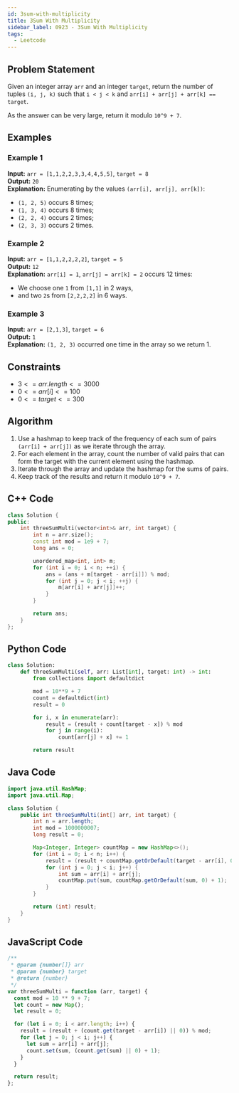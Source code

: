 ```yaml
---
id: 3sum-with-multiplicity
title: 3Sum With Multiplicity
sidebar_label: 0923 - 3Sum With Multiplicity
tags:
  - Leetcode
---
```


## Problem Statement

Given an integer array `arr` and an integer `target`, return the number of tuples `(i, j, k)` such that `i < j < k` and `arr[i] + arr[j] + arr[k] == target`.

As the answer can be very large, return it modulo `10^9 + 7`.

## Examples

### Example 1

**Input:** `arr = [1,1,2,2,3,3,4,4,5,5]`, `target = 8`  
**Output:** `20`  
**Explanation:**
Enumerating by the values `(arr[i], arr[j], arr[k])`:

- `(1, 2, 5)` occurs 8 times;
- `(1, 3, 4)` occurs 8 times;
- `(2, 2, 4)` occurs 2 times;
- `(2, 3, 3)` occurs 2 times.

### Example 2

**Input:** `arr = [1,1,2,2,2,2]`, `target = 5`  
**Output:** `12`  
**Explanation:**
`arr[i] = 1`, `arr[j] = arr[k] = 2` occurs 12 times:

- We choose one `1` from `[1,1]` in 2 ways,
- and two `2`s from `[2,2,2,2]` in 6 ways.

### Example 3

**Input:** `arr = [2,1,3]`, `target = 6`  
**Output:** `1`  
**Explanation:** `(1, 2, 3)` occurred one time in the array so we return 1.

## Constraints

- $3 <= arr.length <= 3000$
- $0 <= arr[i] <= 100$
- $0 <= target <= 300$

## Algorithm

1. Use a hashmap to keep track of the frequency of each sum of pairs `(arr[i] + arr[j])` as we iterate through the array.
2. For each element in the array, count the number of valid pairs that can form the target with the current element using the hashmap.
3. Iterate through the array and update the hashmap for the sums of pairs.
4. Keep track of the results and return it modulo `10^9 + 7`.

## C++ Code

```cpp
class Solution {
public:
    int threeSumMulti(vector<int>& arr, int target) {
        int n = arr.size();
        const int mod = 1e9 + 7;
        long ans = 0;

        unordered_map<int, int> m;
        for (int i = 0; i < n; ++i) {
            ans = (ans + m[target - arr[i]]) % mod;
            for (int j = 0; j < i; ++j) {
                m[arr[i] + arr[j]]++;
            }
        }

        return ans;
    }
};
```

## Python Code

```python
class Solution:
    def threeSumMulti(self, arr: List[int], target: int) -> int:
        from collections import defaultdict

        mod = 10**9 + 7
        count = defaultdict(int)
        result = 0

        for i, x in enumerate(arr):
            result = (result + count[target - x]) % mod
            for j in range(i):
                count[arr[j] + x] += 1

        return result
```

## Java Code

```java
import java.util.HashMap;
import java.util.Map;

class Solution {
    public int threeSumMulti(int[] arr, int target) {
        int n = arr.length;
        int mod = 1000000007;
        long result = 0;

        Map<Integer, Integer> countMap = new HashMap<>();
        for (int i = 0; i < n; i++) {
            result = (result + countMap.getOrDefault(target - arr[i], 0)) % mod;
            for (int j = 0; j < i; j++) {
                int sum = arr[i] + arr[j];
                countMap.put(sum, countMap.getOrDefault(sum, 0) + 1);
            }
        }

        return (int) result;
    }
}
```

## JavaScript Code

```javascript
/**
 * @param {number[]} arr
 * @param {number} target
 * @return {number}
 */
var threeSumMulti = function (arr, target) {
  const mod = 10 ** 9 + 7;
  let count = new Map();
  let result = 0;

  for (let i = 0; i < arr.length; i++) {
    result = (result + (count.get(target - arr[i]) || 0)) % mod;
    for (let j = 0; j < i; j++) {
      let sum = arr[i] + arr[j];
      count.set(sum, (count.get(sum) || 0) + 1);
    }
  }

  return result;
};
```
